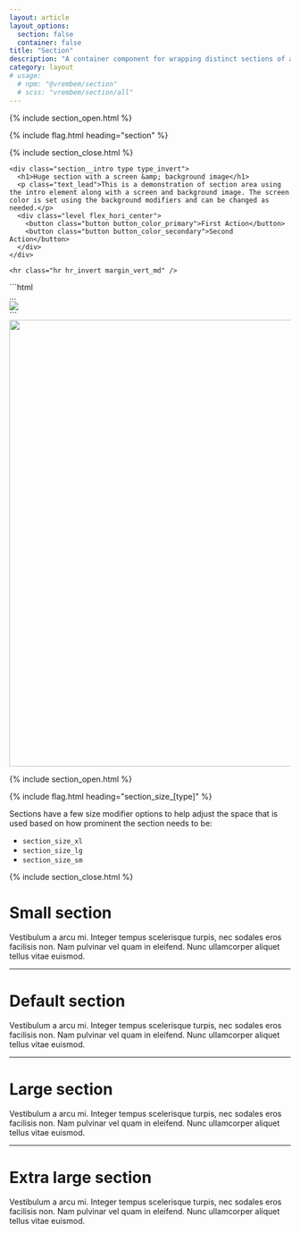 ```yaml
---
layout: article
layout_options:
  section: false
  container: false
title: "Section"
description: "A container component for wrapping distinct sections of a view."
category: layout
# usage:
  # npm: "@vrembem/section"
  # scss: "vrembem/section/all"
---
```


{% include section_open.html %}

{% include flag.html heading="section" %}

{% include section_close.html %}

<div class="section section_size_xl">
  <div class="section__container container">

    <div class="section__intro type type_invert">
      <h1>Huge section with a screen &amp; background image</h1>
      <p class="text_lead">This is a demonstration of section area using the intro element along with a screen and background image. The screen color is set using the background modifiers and can be changed as needed.</p>
      <div class="level flex_hori_center">
        <button class="button button_color_primary">First Action</button>
        <button class="button button_color_secondary">Second Action</button>
      </div>
    </div>

    <hr class="hr hr_invert margin_vert_md" />

<div class="demo spacing">
<div class="demo__code" markdown="1">
```html
<div class="section section_size_xl">
  <div class="section__container container">
    <div class="section__intro">
      ...
    </div>
  </div>
  <img class="section__background" src="..." />
  <div class="section__screen"></div>
</div>
```
</div>
</div>

  </div>
  <img src="https://picsum.photos/1200/800/?random" class="section__background" width="1200" height="800" />
  <div class="section__screen"></div>
</div>

{% include section_open.html %}

{% include flag.html heading="section_size_[type]" %}

<div class="type" markdown="1">

Sections have a few size modifier options to help adjust the space that is used based on how prominent the section needs to be:

* `section_size_xl`
* `section_size_lg`
* `section_size_sm`

</div>

{% include section_close.html %}

<div class="section section_size_sm">
  <div class="section__container container type type_invert">
    <h1>Small section</h1>
    <p class="text_lead">Vestibulum a arcu mi. Integer tempus scelerisque turpis, nec sodales eros facilisis non. Nam pulvinar vel quam in eleifend. Nunc ullamcorper aliquet tellus vitae euismod.</p>
  </div>
  <div class="section__screen"></div>
</div>

<hr class="hr" />

<div class="section">
  <div class="section__container container type type_invert">
    <h1>Default section</h1>
    <p class="text_lead">Vestibulum a arcu mi. Integer tempus scelerisque turpis, nec sodales eros facilisis non. Nam pulvinar vel quam in eleifend. Nunc ullamcorper aliquet tellus vitae euismod.</p>
  </div>
  <div class="section__screen"></div>
</div>

<hr class="hr" />

<div class="section section_size_lg">
  <div class="section__container container type type_invert">
    <h1>Large section</h1>
    <p class="text_lead">Vestibulum a arcu mi. Integer tempus scelerisque turpis, nec sodales eros facilisis non. Nam pulvinar vel quam in eleifend. Nunc ullamcorper aliquet tellus vitae euismod.</p>
  </div>
  <div class="section__screen"></div>
</div>

<hr class="hr" />

<div class="section section_size_xl">
  <div class="section__container container type type_invert">
    <h1>Extra large section</h1>
    <p class="text_lead">Vestibulum a arcu mi. Integer tempus scelerisque turpis, nec sodales eros facilisis non. Nam pulvinar vel quam in eleifend. Nunc ullamcorper aliquet tellus vitae euismod.</p>
  </div>
  <div class="section__screen"></div>
</div>
